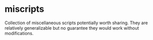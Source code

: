 # miscripts

Collection of miscellaneous scripts potentially worth sharing. They are relatively generalizable but no guarantee they would work without modifications.
